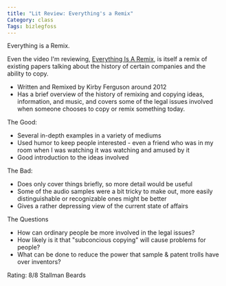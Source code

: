 ```yaml
---
title: "Lit Review: Everything's a Remix"
Category: class
Tags: bizlegfoss
---
```


Everything is a Remix.

Even the video I'm reviewing, [Everything Is A Remix], is itself a remix of existing papers talking about the history of certain companies and the ability to copy.

- Written and Remixed by Kirby Ferguson around 2012
- Has a brief overview of the history of remixing and copying ideas, information, and music, and covers some of the legal issues involved when someone chooses to copy or remix something today.

The Good:

- Several in-depth examples in a variety of mediums
- Used humor to keep people interested - even a friend who was in my room when I was watching it was watching and amused by it
- Good introduction to the ideas involved

The Bad:

- Does only cover things briefly, so more detail would be useful
- Some of the audio samples were a bit tricky to make out, more easily distinguishable or recognizable ones might be better
- Gives a rather depressing view of the current state of affairs

The Questions

- How can ordinary people be more involved in the legal issues?
- How likely is it that "subconcious copying" will cause problems for people?
- What can be done to reduce the power that sample & patent trolls have over inventors?

Rating: 8/8 Stallman Beards

[Everything Is A Remix]: https://www.youtube.com/watch?v=coGpmA4saEk
